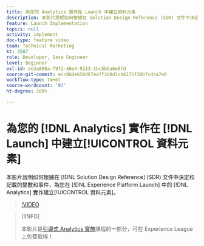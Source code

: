 ```yaml
---
title: 為您的 Analytics 實作在 Launch 中建立資料元素
description: 本影片說明如何根據在 Solution Design Reference (SDR) 文件中決定和記載的變數和事件，為您在 Launch 中的 Analytics 實作建立資料元素。
feature: Launch Implementation
topics: null
activity: implement
doc-type: feature video
team: Technical Marketing
kt: 3587
role: Developer, Data Engineer
level: Beginner
exl-id: ee3a808a-f972-46e4-9213-2bc5bba6e0fd
source-git-commit: ecc86de650d87aa7f3d8d1cb6275f38b7cdca7e0
workflow-type: tm+mt
source-wordcount: '93'
ht-degree: 100%

---
```


# 為您的 [!DNL Analytics] 實作在 [!DNL Launch] 中建立[!UICONTROL 資料元素]

本影片說明如何根據在 [!DNL Solution Design Reference] (SDR) 文件中決定和記載的變數和事件，為您在 [!DNL Experience Platform Launch] 中的 [!DNL Analytics] 實作建立[!UICONTROL 資料元素]。

>[!VIDEO](https://video.tv.adobe.com/v/28760/?quality=12&learn=on)

>[!INFO]
>
> 本影片是[引導式 Analytics 實施](https://experienceleague.adobe.com/?recommended=Analytics-D-1-2019.1)課程的一部分，可在 Experience League 上免費取得！
